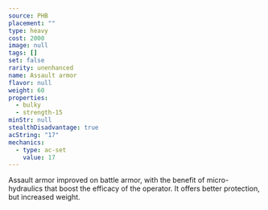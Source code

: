 ```yaml
---
source: PHB
placement: ""
type: heavy
cost: 2000
image: null
tags: []
set: false
rarity: unenhanced
name: Assault armor
flavor: null
weight: 60
properties:
  - bulky
  - strength-15
minStr: null
stealthDisadvantage: true
acString: "17"
mechanics:
  - type: ac-set
    value: 17
---
```

Assault armor improved on battle armor, with the benefit of micro-hydraulics that boost the efficacy of the operator. It offers better protection, but increased weight.